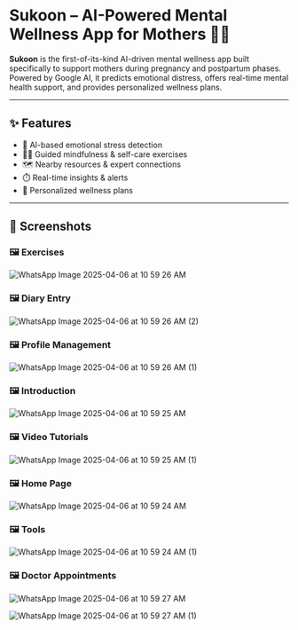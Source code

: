 # Sukoon – AI-Powered Mental Wellness App for Mothers 🤱💚

**Sukoon** is the first-of-its-kind AI-driven mental wellness app built specifically to support mothers during pregnancy and postpartum phases. Powered by Google AI, it predicts emotional distress, offers real-time mental health support, and provides personalized wellness plans.

---

## ✨ Features

- 🤖 AI-based emotional stress detection  
- 🧘‍♀️ Guided mindfulness & self-care exercises  
- 🗺️ Nearby resources & expert connections  
- ⏱️ Real-time insights & alerts  
- 📝 Personalized wellness plans

---

## 📸 Screenshots

### 🖼️ Exercises
![WhatsApp Image 2025-04-06 at 10 59 26 AM](https://github.com/user-attachments/assets/e9202053-be43-4002-a947-08d338fd8877)
### 🖼️ Diary Entry
![WhatsApp Image 2025-04-06 at 10 59 26 AM (2)](https://github.com/user-attachments/assets/4b30a7fb-7d4a-4bec-a0ef-ab25703b9c6f)
### 🖼️ Profile Management
![WhatsApp Image 2025-04-06 at 10 59 26 AM (1)](https://github.com/user-attachments/assets/f1ae18fb-5dc7-4d4e-8daf-cfb2d7cc04f7)
### 🖼️ Introduction
![WhatsApp Image 2025-04-06 at 10 59 25 AM](https://github.com/user-attachments/assets/f3ae673d-83f2-425e-bcd1-c297d1d45e00)
### 🖼️ Video Tutorials
![WhatsApp Image 2025-04-06 at 10 59 25 AM (1)](https://github.com/user-attachments/assets/8add82a1-f300-416c-81a9-d2e51e4936c6)
### 🖼️ Home Page
![WhatsApp Image 2025-04-06 at 10 59 24 AM](https://github.com/user-attachments/assets/415725b4-69ad-4fd5-b054-faa0915172b2)
### 🖼️ Tools
![WhatsApp Image 2025-04-06 at 10 59 24 AM (1)](https://github.com/user-attachments/assets/717c64b5-9c2a-452b-86bc-a6ade5487c97)
### 🖼️ Doctor Appointments
![WhatsApp Image 2025-04-06 at 10 59 27 AM](https://github.com/user-attachments/assets/c799b0ea-9630-445f-8bd5-d37fc04f0ab2)

![WhatsApp Image 2025-04-06 at 10 59 27 AM (1)](https://github.com/user-attachments/assets/377ecec2-dcae-4587-bbdc-8a7a5ce5d469)
